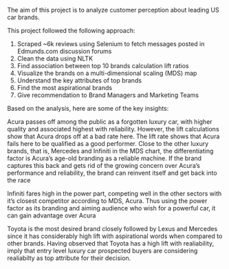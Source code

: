 The aim of this project is to analyze customer perception about leading US car brands.

This project followed the following approach:
  1. Scraped ~6k reviews using Selenium to fetch messages posted in Edmunds.com discussion forums
  2. Clean the data using NLTK
  3. Find association between top 10 brands calculation lift ratios
  4. Visualize the brands on a multi-dimensional scaling (MDS) map
  5. Understand the key attributes of top brands
  6. Find the most aspirational brands
  7. Give recommendation to Brand Managers and Marketing Teams
  
Based on the analysis, here are some of the key insights:

Acura passes off among the public as a forgotten luxury car, with higher quality and associated highest with reliability. However, the lift calculations show that Acura drops off at a bad rate here. The lift rate shows that Acura fails here to be qualified as a good performer. Close to the other luxury brands, that is, Mercedes and Infiniti in the MDS chart, the differentiating factor is Acura’s age-old branding as a reliable machine. If the brand captures this back and gets rid of the growing concern over Acura’s performance and reliability, the brand can reinvent itself and get back into the race

Infiniti fares high in the power part, competing well in the other sectors with it’s closest competitor according to MDS, Acura. Thus using the power factor as its branding and aiming audience who wish for a powerful car, it can gain advantage over Acura

Toyota is the most desired brand closely followed by Lexus and Mercedes since it has considerably high lift with aspirational words when compared to other brands. Having observed that Toyota has a high lift with realiability, imply that entry level luxury car prospected buyers are considering realiabilty as top attribute for their decision.

